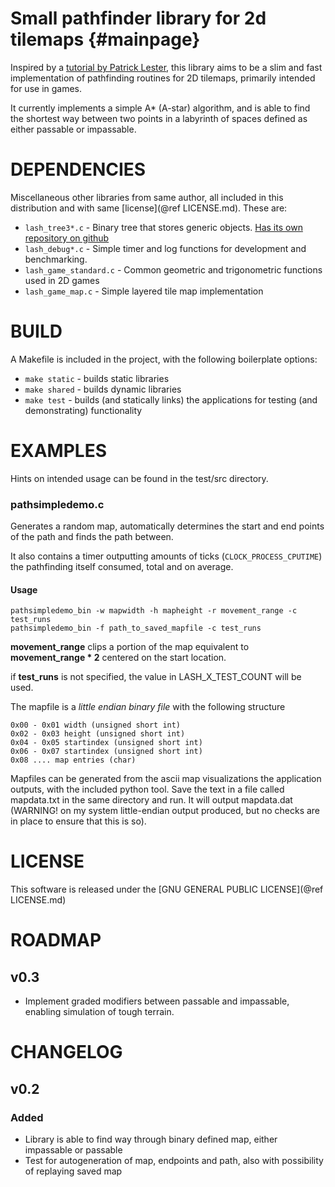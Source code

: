 Small pathfinder library for 2d tilemaps	{#mainpage}
========================================

Inspired by a [tutorial by Patrick Lester](http://www.policyalmanac.org/games/aStarTutorial.htm), this library aims to be a slim and fast implementation of pathfinding routines for 2D tilemaps, primarily intended for use in games.

It currently implements a simple A* (A-star) algorithm, and is able to find the shortest way between two points in a labyrinth of spaces defined as either passable or impassable.

# DEPENDENCIES

Miscellaneous other libraries from same author, all included in this distribution and with same [license](@ref LICENSE.md). These are:

- `lash_tree3*.c` - Binary tree that stores generic objects. [Has its own repository on github](https://github.com/nolash/lashTree)
- `lash_debug*.c` - Simple timer and log functions for development and benchmarking.
- `lash_game_standard.c` - Common geometric and trigonometric functions used in 2D games
- `lash_game_map.c` - Simple layered tile map implementation

# BUILD

A Makefile is included in the project, with the following boilerplate options:

- `make static` - builds static libraries
- `make shared` - builds dynamic libraries
- `make test` - builds (and statically links) the applications for testing (and demonstrating) functionality

# EXAMPLES

Hints on intended usage can be found in the test/src directory.

### pathsimpledemo.c

Generates a random map, automatically determines the start and end points of the path and finds the path between.

It also contains a timer outputting amounts of ticks (`CLOCK_PROCESS_CPUTIME`) the pathfinding itself consumed, total and on average.

#### Usage

    pathsimpledemo_bin -w mapwidth -h mapheight -r movement_range -c test_runs
    pathsimpledemo_bin -f path_to_saved_mapfile -c test_runs

__movement_range__ clips a portion of the map equivalent to __movement_range * 2__ centered on the start location.

if __test_runs__ is not specified, the value in LASH_X_TEST_COUNT will be used.

The mapfile is a _little endian binary file_ with the following structure
    
    0x00 - 0x01 width (unsigned short int)
    0x02 - 0x03 height (unsigned short int)
    0x04 - 0x05 startindex (unsigned short int)
    0x06 - 0x07 startindex (unsigned short int)
    0x08 .... map entries (char)

Mapfiles can be generated from the ascii map visualizations the application outputs, with the included python tool. Save the text in a file called mapdata.txt in the same directory and run. It will output mapdata.dat (WARNING! on my system little-endian output produced, but no checks are in place to ensure that this is so).

# LICENSE

This software is released under the [GNU GENERAL PUBLIC LICENSE](@ref LICENSE.md)

# ROADMAP

## v0.3

- Implement graded modifiers between passable and impassable, enabling simulation of tough terrain.

# CHANGELOG

## v0.2

### Added

- Library is able to find way through binary defined map, either impassable or passable
- Test for autogeneration of map, endpoints and path, also with possibility of replaying saved map


